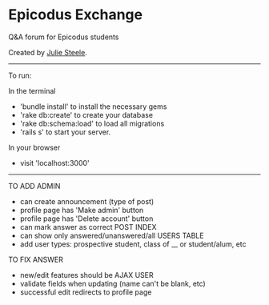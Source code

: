 # Epicodus Exchange

Q&A forum for Epicodus students

Created by [Julie Steele](https://github.com/steelerose).

------------

To run:

In the terminal
- 'bundle install' to install the necessary gems
- 'rake db:create' to create your database
- 'rake db:schema:load' to load all migrations
- 'rails s' to start your server.

In your browser
- visit 'localhost:3000'

------------


TO ADD
  ADMIN
  - can create announcement (type of post)
  - profile page has 'Make admin' button
  - profile page has 'Delete account' button
  - can mark answer as correct
  POST INDEX
  - can show only answered/unanswered/all
  USERS TABLE
  - add user types: prospective student, class of __ or student/alum, etc

TO FIX
  ANSWER
  - new/edit features should be AJAX
  USER
  - validate fields when updating (name can't be blank, etc)
  - successful edit redirects to profile page